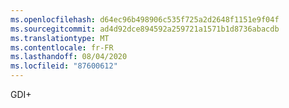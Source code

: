 ```yaml
---
ms.openlocfilehash: d64ec96b498906c535f725a2d2648f1151e9f04f
ms.sourcegitcommit: ad4d92dce894592a259721a1571b1d8736abacdb
ms.translationtype: MT
ms.contentlocale: fr-FR
ms.lasthandoff: 08/04/2020
ms.locfileid: "87600612"
---
```

GDI\+
